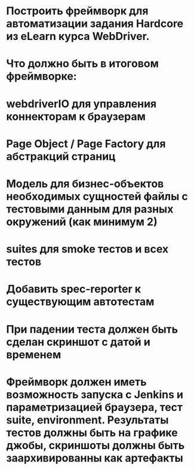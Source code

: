 # Построить фреймворк для автоматизации задания Hardcore из eLearn курса WebDriver.

# Что должно быть в итоговом фреймворке:

# webdriverIO для управления коннекторам к браузерам
# Page Object / Page Factory для абстракций страниц
# Модель для бизнес-объектов необходимых сущностей файлы с тестовыми данным для разных окружений (как минимум 2)
# suites для smoke тестов и всех тестов
# Добавить spec-reporter к существующим автотестам
# При падении теста должен быть сделан скриншот с датой и временем
# Фреймворк должен иметь возможность запуска с Jenkins и параметризацией браузера, тест suite, environment. Результаты тестов должны быть на графике джобы, скриншоты должны быть заархивированны как артефакты